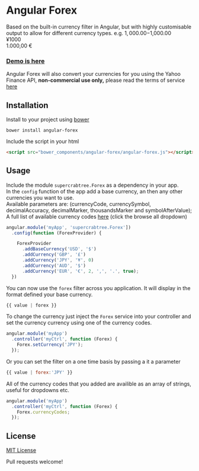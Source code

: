 # Angular Forex
Based on the built-in currency filter in Angular, but with highly customisable output to allow for different currency types. e.g.
$1,000.00  
-$1,000.00  
¥1000  
1.000,00 €

### [Demo is here](http://supercrabtree.github.io/angular-forex)

Angular Forex will also convert your currencies for you using the Yahoo Finance API, **non-commercial use only,** please read the terms of service [here](http://info.yahoo.com/guidelines/us/yahoo/ydn/ydn-3955.html)

## Installation

Install to your project using [bower](http://bower.io/)

```shell
bower install angular-forex
```

Include the script in your html

```html
<script src="bower_components/angular-forex/angular-forex.js"></script>
```


## Usage

Include the module `supercrabtree.Forex` as a dependency in your app.  
In the `config` function of the app add a base currency, an then any other currencies you want to use.  
Available parameters are: (currencyCode, currencySymbol, decimalAccuracy, decimalMarker, thousandsMarker and symbolAfterValue);  
A full list of available currency codes [here](http://au.finance.yahoo.com/currencies/converter/) (click the browse all dropdown)

```javascript
angular.module('myApp', 'supercrabtree.Forex'])
  .config(function (ForexProvider) {

    ForexProvider
      .addBaseCurrency('USD', '$')
      .addCurrency('GBP', '£')
      .addCurrency('JPY', '¥', 0)
      .addCurrency('AUD', '$')
      .addCurrency('EUR', '€', 2, ',', '.', true);
  })
```
You can now use the `forex` filter across you application. It will display in the format defined your base currency.
```javascript
{{ value | forex }}
```
To change the currency just inject the `Forex` service into your controller and set the currency currency using one of the currency codes.
```javascript
angular.module('myApp')
  .controller('myCtrl', function (Forex) {
    Forex.setCurrency('JPY');
  });
```
Or you can set the filter on a one time basis by passing a it a parameter
```javascript
{{ value | forex:'JPY' }}
```
All of the currency codes that you added are availible as an array of strings, useful for dropdowns etc.
```javascript
angular.module('myApp')
  .controller('myCtrl', function (Forex) {
    Forex.currencyCodes;
  });
```
## License
[MIT License](http://opensource.org/licenses/MIT)

Pull requests welcome!
